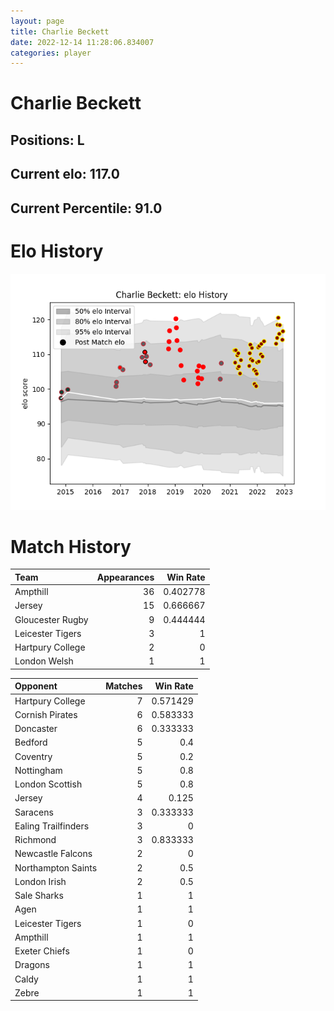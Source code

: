```yaml
---  
layout: page  
title: Charlie Beckett  
date: 2022-12-14 11:28:06.834007  
categories: player  
---
```

# Charlie Beckett

## Positions: L

## Current elo: 117.0

## Current Percentile: 91.0

# Elo History


![elo history](history_CharlieBeckett.png)
# Match History


| Team             |   Appearances |   Win Rate |
|:-----------------|--------------:|-----------:|
| Ampthill         |            36 |   0.402778 |
| Jersey           |            15 |   0.666667 |
| Gloucester Rugby |             9 |   0.444444 |
| Leicester Tigers |             3 |   1        |
| Hartpury College |             2 |   0        |
| London Welsh     |             1 |   1        |

| Opponent            |   Matches |   Win Rate |
|:--------------------|----------:|-----------:|
| Hartpury College    |         7 |   0.571429 |
| Cornish Pirates     |         6 |   0.583333 |
| Doncaster           |         6 |   0.333333 |
| Bedford             |         5 |   0.4      |
| Coventry            |         5 |   0.2      |
| Nottingham          |         5 |   0.8      |
| London Scottish     |         5 |   0.8      |
| Jersey              |         4 |   0.125    |
| Saracens            |         3 |   0.333333 |
| Ealing Trailfinders |         3 |   0        |
| Richmond            |         3 |   0.833333 |
| Newcastle Falcons   |         2 |   0        |
| Northampton Saints  |         2 |   0.5      |
| London Irish        |         2 |   0.5      |
| Sale Sharks         |         1 |   1        |
| Agen                |         1 |   1        |
| Leicester Tigers    |         1 |   0        |
| Ampthill            |         1 |   1        |
| Exeter Chiefs       |         1 |   0        |
| Dragons             |         1 |   1        |
| Caldy               |         1 |   1        |
| Zebre               |         1 |   1        |